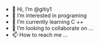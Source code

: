 - 👋 Hi, I’m @gitiy1
- 👀 I’m interested in programing
- 🌱 I’m currently learning C ++
- 💞️ I’m looking to collaborate on ...
- 📫 How to reach me ...

<!---
gitiy1/gitiy1 is a ✨ special ✨ repository because its `README.md` (this file) appears on your GitHub profile.
You can click the Preview link to take a look at your changes.
--->
